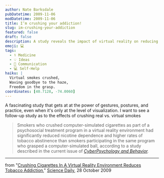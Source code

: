 ```yaml
---
author: Nate Barksdale
pubDatetime: 2009-11-06
modDatetime: 2009-11-06
title: I’m crushing your addiction!
slug: im-crushing-your-addiction
featured: false
draft: false
description: A study reveals the impact of virtual reality on reducing tobacco addiction through a unique method of physically engaging with simulated cigarettes.
emoji: 💻
tags:
  - ⚕️ Medicine
  - 💡 Ideas
  - 💬 Communication
  - 💻 Self-Help
haiku: |
  Virtual smokes crushed,  
  Waving goodbye to the haze,  
  Freedom in the grasp.
coordinates: [40.7128, -74.0060]
---
```


A fascinating study that gets at at the power of gestures, postures, and practice, even when it's only at the level of visualization. I want to see a follow-up study as to the effects of crushing real vs. virtual smokes

> Smokers who crushed computer-simulated cigarettes as part of a psychosocial treatment program in a virtual reality environment had significantly reduced nicotine dependence and higher rates of tobacco abstinence than smokers participating in the same program who grasped a computer-simulated ball, according to a study described in the current issue of _[CyberPsychology and Behavior](https://www.google.com/search?q=%22CyberPsychology%20and%20Behavior%22%20liebertonline.com)._

---

from "[Crushing Cigarettes In A Virtual Reality Environment Reduces Tobacco Addiction](http://web.archive.org/web/20241204000238/https://www.sciencedaily.com/releases/2009/10/091027161539.htm)," [Science Daily](http://web.archive.org/web/20241204000238/https://www.sciencedaily.com/releases/2009/10/091027161539.htm), 28 October 2009
